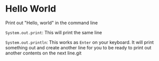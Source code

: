 # Hello World

Print out "Hello, world" in the command line

`System.out.print`: This will print the same line

`System.out.println`: This works as `Enter` on your keyboard. It will print something out and create another line for you to be ready to print out another contents on the next line.git 